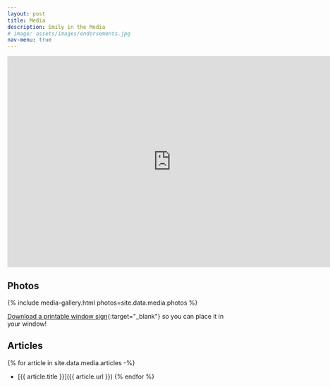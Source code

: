 ```yaml
---
layout: post
title: Media
description: Emily in the Media
# image: assets/images/endorsements.jpg
nav-menu: true
---  
```


<!-- Video -->
<iframe width="742" height="480" src="https://www.youtube.com/embed/pfsNW134p4c" title="Candidate for Mountain View City Council - Emily Ann Ramos" frameborder="0" allow="accelerometer; autoplay; clipboard-write; encrypted-media; gyroscope; picture-in-picture; web-share" referrerpolicy="strict-origin-when-cross-origin" allowfullscreen></iframe>

## Photos

{% include media-gallery.html photos=site.data.media.photos %}

[Download a printable window sign](/assets/images/media/LawnSign_PrintableAtHome.pdf){:target="_blank"} so you can place it in your window!

## Articles

{% for article in site.data.media.articles -%}

- [{{ article.title }}]({{ article.url }})
{% endfor %}

